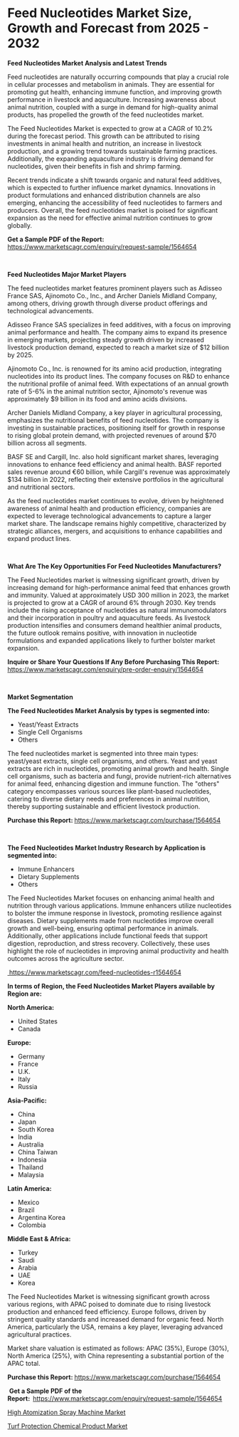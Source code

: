 <p><h1>Feed Nucleotides Market Size, Growth and Forecast from 2025 - 2032</h1></p><p><strong>Feed Nucleotides Market Analysis and Latest Trends</strong></p>
<p><p>Feed nucleotides are naturally occurring compounds that play a crucial role in cellular processes and metabolism in animals. They are essential for promoting gut health, enhancing immune function, and improving growth performance in livestock and aquaculture. Increasing awareness about animal nutrition, coupled with a surge in demand for high-quality animal products, has propelled the growth of the feed nucleotides market.</p><p>The Feed Nucleotides Market is expected to grow at a CAGR of 10.2% during the forecast period. This growth can be attributed to rising investments in animal health and nutrition, an increase in livestock production, and a growing trend towards sustainable farming practices. Additionally, the expanding aquaculture industry is driving demand for nucleotides, given their benefits in fish and shrimp farming.</p><p>Recent trends indicate a shift towards organic and natural feed additives, which is expected to further influence market dynamics. Innovations in product formulations and enhanced distribution channels are also emerging, enhancing the accessibility of feed nucleotides to farmers and producers. Overall, the feed nucleotides market is poised for significant expansion as the need for effective animal nutrition continues to grow globally.</p></p>
<p><strong>Get a Sample PDF of the Report:&nbsp;</strong> <a href="https://www.marketscagr.com/enquiry/request-sample/1564654?utm_campaign=2031&utm_medium=2&utm_source=Github&utm_content=ia&utm_term=30032025&utm_id=feed-nucleotides">https://www.marketscagr.com/enquiry/request-sample/1564654</a></p>
<p>&nbsp;</p>
<p><strong>Feed Nucleotides Major Market Players</strong></p>
<p><p>The feed nucleotides market features prominent players such as Adisseo France SAS, Ajinomoto Co., Inc., and Archer Daniels Midland Company, among others, driving growth through diverse product offerings and technological advancements. </p><p>Adisseo France SAS specializes in feed additives, with a focus on improving animal performance and health. The company aims to expand its presence in emerging markets, projecting steady growth driven by increased livestock production demand, expected to reach a market size of $12 billion by 2025.</p><p>Ajinomoto Co., Inc. is renowned for its amino acid production, integrating nucleotides into its product lines. The company focuses on R&D to enhance the nutritional profile of animal feed. With expectations of an annual growth rate of 5-6% in the animal nutrition sector, Ajinomoto's revenue was approximately $9 billion in its food and amino acids divisions.</p><p>Archer Daniels Midland Company, a key player in agricultural processing, emphasizes the nutritional benefits of feed nucleotides. The company is investing in sustainable practices, positioning itself for growth in response to rising global protein demand, with projected revenues of around $70 billion across all segments.</p><p>BASF SE and Cargill, Inc. also hold significant market shares, leveraging innovations to enhance feed efficiency and animal health. BASF reported sales revenue around €60 billion, while Cargill's revenue was approximately $134 billion in 2022, reflecting their extensive portfolios in the agricultural and nutritional sectors.</p><p>As the feed nucleotides market continues to evolve, driven by heightened awareness of animal health and production efficiency, companies are expected to leverage technological advancements to capture a larger market share. The landscape remains highly competitive, characterized by strategic alliances, mergers, and acquisitions to enhance capabilities and expand product lines.</p></p>
<p>&nbsp;</p>
<p><strong>What Are The Key Opportunities For Feed Nucleotides Manufacturers?</strong></p>
<p><p>The Feed Nucleotides market is witnessing significant growth, driven by increasing demand for high-performance animal feed that enhances growth and immunity. Valued at approximately USD 300 million in 2023, the market is projected to grow at a CAGR of around 6% through 2030. Key trends include the rising acceptance of nucleotides as natural immunomodulators and their incorporation in poultry and aquaculture feeds. As livestock production intensifies and consumers demand healthier animal products, the future outlook remains positive, with innovation in nucleotide formulations and expanded applications likely to further bolster market expansion.</p></p>
<p><strong>Inquire or Share Your Questions If Any Before Purchasing This Report:</strong> <a href="https://www.marketscagr.com/enquiry/pre-order-enquiry/1564654?utm_campaign=2031&utm_medium=2&utm_source=Github&utm_content=ia&utm_term=30032025&utm_id=feed-nucleotides">https://www.marketscagr.com/enquiry/pre-order-enquiry/1564654</a></p>
<p>&nbsp;</p>
<p><strong>Market Segmentation</strong></p>
<p><strong>The Feed Nucleotides Market Analysis by types is segmented into:</strong></p>
<p><ul><li>Yeast/Yeast Extracts</li><li>Single Cell Organisms</li><li>Others</li></ul></p>
<p><p>The feed nucleotides market is segmented into three main types: yeast/yeast extracts, single cell organisms, and others. Yeast and yeast extracts are rich in nucleotides, promoting animal growth and health. Single cell organisms, such as bacteria and fungi, provide nutrient-rich alternatives for animal feed, enhancing digestion and immune function. The "others" category encompasses various sources like plant-based nucleotides, catering to diverse dietary needs and preferences in animal nutrition, thereby supporting sustainable and efficient livestock production.</p></p>
<p><strong>Purchase this Report:&nbsp;</strong><a href="https://www.marketscagr.com/purchase/1564654?utm_campaign=2031&utm_medium=2&utm_source=Github&utm_content=ia&utm_term=30032025&utm_id=feed-nucleotides">https://www.marketscagr.com/purchase/1564654</a></p>
<p>&nbsp;</p>
<p><strong>The Feed Nucleotides Market Industry Research by Application is segmented into:</strong></p>
<p><ul><li>Immune Enhancers</li><li>Dietary Supplements</li><li>Others</li></ul></p>
<p><p>The Feed Nucleotides Market focuses on enhancing animal health and nutrition through various applications. Immune enhancers utilize nucleotides to bolster the immune response in livestock, promoting resilience against diseases. Dietary supplements made from nucleotides improve overall growth and well-being, ensuring optimal performance in animals. Additionally, other applications include functional feeds that support digestion, reproduction, and stress recovery. Collectively, these uses highlight the role of nucleotides in improving animal productivity and health outcomes across the agriculture sector.</p></p>
<p><a href="https://www.marketscagr.com/feed-nucleotides-r1564654?utm_campaign=2031&utm_medium=2&utm_source=Github&utm_content=ia&utm_term=30032025&utm_id=feed-nucleotides">&nbsp;https://www.marketscagr.com/feed-nucleotides-r1564654</a></p>
<p><strong>In terms of Region, the Feed Nucleotides Market Players available by Region are:</strong></p>
<p>
    <p> <strong> North America: </strong>
        <ul>
            <li>United States</li>
            <li>Canada</li>
        </ul>
        </p> 
    <p> <strong> Europe: </strong>
        <ul>
            <li>Germany</li>
            <li>France</li>
            <li>U.K.</li>
            <li>Italy</li>
            <li>Russia</li>
        </ul>
        </p> 
    <p> <strong> Asia-Pacific: </strong>
        <ul>
            <li>China</li>
            <li>Japan</li>
            <li>South Korea</li>
            <li>India</li>
            <li>Australia</li>
            <li>China Taiwan</li>
            <li>Indonesia</li>
            <li>Thailand</li>
            <li>Malaysia</li>
        </ul>
        </p> 
    <p> <strong> Latin America: </strong>
        <ul>
            <li>Mexico</li>
            <li>Brazil</li>
            <li>Argentina Korea</li>
            <li>Colombia</li>
        </ul>
        </p> 
    <p> <strong> Middle East & Africa: </strong>
        <ul>
            <li>Turkey</li>
            <li>Saudi</li>
            <li>Arabia</li>
            <li>UAE</li>
            <li>Korea</li>
        </ul>
    </p>
    </p>
<p><p>The Feed Nucleotides Market is witnessing significant growth across various regions, with APAC poised to dominate due to rising livestock production and enhanced feed efficiency. Europe follows, driven by stringent quality standards and increased demand for organic feed. North America, particularly the USA, remains a key player, leveraging advanced agricultural practices. </p><p>Market share valuation is estimated as follows: APAC (35%), Europe (30%), North America (25%), with China representing a substantial portion of the APAC total.</p></p>
<p><strong>Purchase this Report: </strong><a href="https://www.marketscagr.com/purchase/1564654?utm_campaign=2031&utm_medium=2&utm_source=Github&utm_content=ia&utm_term=30032025&utm_id=feed-nucleotides">https://www.marketscagr.com/purchase/1564654</a></p>
<p>&nbsp;<strong>Get a Sample PDF of the Report:&nbsp;&nbsp;</strong><a href="https://www.marketscagr.com/enquiry/request-sample/1564654?utm_campaign=2031&utm_medium=2&utm_source=Github&utm_content=ia&utm_term=30032025&utm_id=feed-nucleotides">https://www.marketscagr.com/enquiry/request-sample/1564654</a></p>
<p><strong></strong></p>
<p><p><a href="https://github.com/aloyoarmahvr/Market-Research-Report-List-1/blob/main/high-atomization-spray-machine-market.md?utm_campaign=2031&utm_medium=2&utm_source=Github&utm_content=ia&utm_term=30032025&utm_id=feed-nucleotides">High Atomization Spray Machine Market</a></p><p><a href="https://github.com/PeterParrish5/Market-Research-Report-List-7/blob/main/turf-protection-chemical-product-market.md?utm_campaign=2031&utm_medium=2&utm_source=Github&utm_content=ia&utm_term=30032025&utm_id=feed-nucleotides">Turf Protection Chemical Product Market</a></p></p>